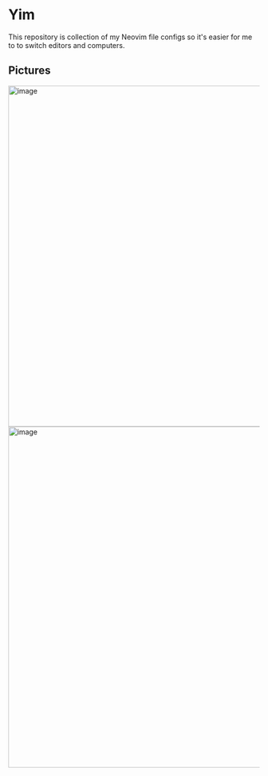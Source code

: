 # Yim
This repository is collection of my Neovim file configs so it's easier for me to to switch editors and computers.

## Pictures
<img width="682" alt="image" src="https://user-images.githubusercontent.com/19742642/233804378-3b7a5502-8fcd-4e2b-928c-ded92c2a4602.png">
<img width="682" alt="image" src="https://user-images.githubusercontent.com/19742642/233804405-9a4bc173-9cfb-4fc5-934d-c706831b1942.png">
